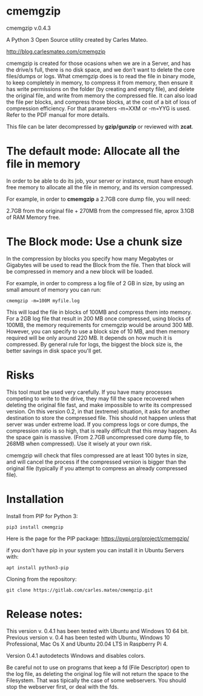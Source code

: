 # cmemgzip

cmemgzip v.0.4.3 

A Python 3 Open Source utility created by Carles Mateo.

http://blog.carlesmateo.com/cmemgzip

cmemgzip is created for those ocasions when we are in a Server, and has the drive/s full, there is no disk space, and we don't want to delete the core files/dumps or logs.
What cmemgzip does is to read the file in binary mode, to keep completely in memory, to compress it from memory, then ensure it has write permissions on the folder (by creating and empty file), and delete the original file, and write from memory the compressed file.
It can also load the file per blocks, and compress those blocks, at the cost of a bit of loss of compression efficiency. For that parameters -m=XXM or -m=YYG is used.
Refer to the PDF manual for more details.

This file can be later decompressed by **gzip/gunzip** or reviewed with **zcat**.

# The default mode: Allocate all the file in memory

In order to be able to do its job, your server or instance, must have enough free memory to allocate all the file in memory, and its version compressed.

For example, in order to **cmemgzip** a 2.7GB core dump file, you will need:

2.7GB from the original file + 270MB from the compressed file, aprox 3.1GB of RAM Memory free.

# The Block mode: Use a chunk size

In the compression by blocks you specify how many Megabytes or Gigabytes will be used to read the Block from the file.
Then that block will be compressed in memory and a new block will be loaded.

For example, in order to compress a log file of 2 GB in size, by using an small amount of memory you can run:

`cmemgzip -m=100M myfile.log`

This will load the file in blocks of 100MB and compress them into memory.
For a 2GB log file that result in 200 MB once compressed, using blocks of 100MB, the memory requirements for cmemgzip would be around 300 MB.
However, you can specify to use a block size of 10 MB, and then memory required will be only around 220 MB.
It depends on how much it is compressed.
By general rule for logs, the biggest the block size is, the better savings in disk space you'll get. 

# Risks

This tool must be used very carefully. If you have many processes competing to write to the drive, they may fill the space recovered when deleting the original file fast, and make impossible to write its compressed version.
On this version 0.2, in that (extreme) situation, it asks for another destination to store the compressed file.
This should not happen unless that server was under extreme load. If you compress logs or core dumps, the compression ratio is so high, that is really difficult that this mnay happen. As the space gain is massive. (From 2.7GB uncompressed core dump file, to 268MB when compressed). Use it wisely at your own risk.

cmemgzip will check that files compressed are at least 100 bytes in size, and will cancel the process if the compressed version is bigger than the original file (typically if you attempt to compress an already compressed file).

# Installation

Install from PIP for Python 3:

```
pip3 install cmemgzip
```

Here is the page for the PIP package: https://pypi.org/project/cmemgzip/

if you don't have pip in your system you can install it in Ubuntu Servers with:
```
apt install python3-pip
```

Cloning from the repository:

```
git clone https://gitlab.com/carles.mateo/cmemgzip.git
```

Release notes:
==============

This version v. 0.4.1 has been tested with Ubuntu and Windows 10 64 bit.
Previous version v. 0.4 has been tested with Ubuntu, Windows 10 Professional, Mac Os X and Ubuntu 20.04 LTS in Raspberry Pi 4.

Version 0.4.1 autodetects Windows and disables colors.

Be careful not to use on programs that keep a fd (File Descriptor) open to the log file, as deleting the original log file will not return the space to the Filesystem. That was tipically the case of some webservers. You should stop the webserver first, or deal with the fds.
